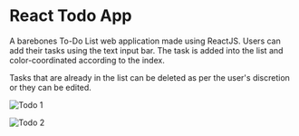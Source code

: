 # React Todo App
A barebones To-Do List web application made using ReactJS. Users can add their tasks using the text input bar. 
The task is added into the list and color-coordinated according to the index.

Tasks that are already in the list can be deleted as per the user's discretion or they can be edited.

![Todo 1](https://github.com/kabbylone/React-Todo-App/assets/90781243/b2863ab7-7199-4ddd-9882-c4dc12c6f6aa)

![Todo 2](https://github.com/kabbylone/React-Todo-App/assets/90781243/2dac9206-7d44-4622-9418-0b04c3fc2c83)
